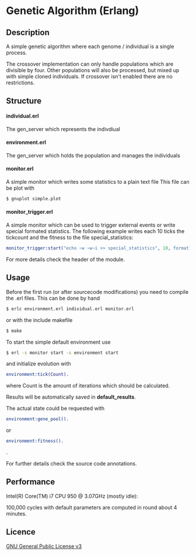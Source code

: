 Genetic Algorithm (Erlang)
==========================

## Description
A simple genetic algorithm where each genome / individual is a single process.

The crossover implementation can only handle populations which are divisible by four.
Other populations will also be processed, but mixed up with simple cloned individuals. If
crossover isn't enabled there are no restrictions.

## Structure

#### individual.erl
The gen_server which represents the indivdiual

#### environment.erl
The gen_server which holds the population and manages the individuals

#### monitor.erl
A simple monitor which writes some statistics to a plain text file
This file can be plot with
```sh
$ gnuplot simple.plot
```

#### monitor_trigger.erl
A simple monitor which can be used to trigger external events or write special formated
statistics.
The following example writes each 10 ticks the tickcount and the fitness to the file
special_statistics:
```erlang
monitor_trigger:start("echo ~w ~w~i >> special_statistics", 10, format).
```

For more details check the header of the module.

## Usage

Before the first run (or after sourcecode modifications) you need to compile the .erl files.
This can be done by hand
```sh
$ erlc environment.erl individual.erl monitor.erl
```
or with the include makefile
```sh
$ make
```

To start the simple default environment use
```sh
$ erl -s monitor start -s environment start
```

and initialize evolution with
```erlang
environment:tick(Count).
```
where Count is the amount of iterations which should be calculated.

Results will be automatically saved in __default_results__.

The actual state could be requested with
```erlang
environment:gene_pool().
```
or
```erlang
environment:fitness().
```
.

For further details check the source code annotations.

## Performance

Intel(R) Core(TM) i7 CPU 950 @ 3.07GHz (mostly idle):

100,000 cycles with default parameters are computed in round about 4 minutes.

## Licence
[GNU General Public License v3](http://www.gnu.org/licenses/gpl.html)
